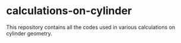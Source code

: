 # calculations-on-cylinder
This repository contains all the codes used in various calculations on cylinder geometry.
